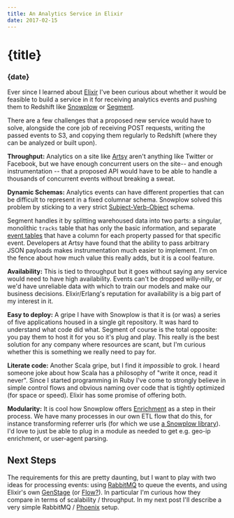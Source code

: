 ```yaml
---
title: An Analytics Service in Elixir
date: 2017-02-15
---
```


# {title}

### {date}

Ever since I learned about [Elixir](http://elixir-lang.org/) I've been curious about whether it would be feasible to build a service in it for receiving analytics events and pushing them to Redshift like [Snowplow](http://snowplowanalytics.com/) or [Segment](https://segment.com/).

There are a few challenges that a proposed new service would have to solve, alongside the core job of receiving POST requests, writing the passed events to S3, and copying them regularly to Redshift (where they can be analyzed or built upon).

**Throughput:** Analytics on a site like [Artsy](artsy.net) aren't anything like Twitter or Facebook, but we have enough concurrent users on the site-- and enough instrumentation -- that a proposed API would have to be able to handle a thousands of concurrent events without breaking a sweat.

**Dynamic Schemas:** Analytics events can have different properties that can be difficult to represent in a fixed columnar schema.  Snowplow solved this problem by sticking to a very strict [Subject-Verb-Object](http://snowplowanalytics.com/blog/2013/08/12/towards-universal-event-analytics-building-an-event-grammar/) schema.  

Segment handles it by splitting warehoused data into two parts:  a singular, monolithic `tracks` table that has only the basic information, and separate [event tables](https://segment.com/docs/warehouses/schema/#event-tables) that have a column for each property passed for that specific event.  Developers at Artsy have found that the ability to pass arbitrary JSON payloads makes instrumentation much easier to implement.  I'm on the fence about how much value this really adds, but it is a cool feature.

**Availability:** This is tied to throughput but it goes without saying any service would need to have high availability. Events can't be dropped willy-nilly, or we'd have unreliable data with which to train our models and make our business decisions. Elixir/Erlang's reputation for availability is a big part of my interest in it.  

**Easy to deploy:** A gripe I have with Snowplow is that it is (or was) a series of five applications housed in a single git repository.  It was hard to understand what code did what.  Segment of course is the total opposite:  you pay them to host it for you so it's plug and play.  This really is the best solution for any company where resources are scant, but I'm curious whether this is something we really need to pay for.

**Literate code:** Another Scala gripe, but I find it _impossible_ to grok. I heard someone joke about how Scala has a philosophy of "write it once, read it never".  Since I started programming in Ruby I've come to strongly believe in simple control flows and obvious naming over code that is tightly optimized (for space or speed). Elixir has some promise of offering both.

**Modularity:** It is cool how Snowplow offers [Enrichment](https://github.com/snowplow/snowplow/tree/master/3-enrich) as a step in their process.  We have many processes in our own ETL flow that do this, for instance transforming referrer urls (for which we use [a Snowplow library](https://github.com/snowplow/referer-parser)).  I'd love to just be able to plug in a module as needed to get e.g. geo-ip enrichment, or user-agent parsing.

## Next Steps

The requirements for this are pretty daunting, but I want to play with two ideas for processing events:  using [RabbitMQ](https://www.rabbitmq.com/getstarted.html) to queue the events, and using Elixir's own [GenStage](https://github.com/elixir-lang/gen_stage) (or [Flow?](https://github.com/elixir-lang/flow)). In particular I'm curious how they compare in terms of scalability / throughput.  In my next post I'll describe a very simple RabbitMQ / [Phoenix](http://www.phoenixframework.org/) setup.
